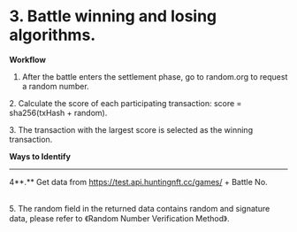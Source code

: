 # 3. Battle winning and losing algorithms.

**Workflow**

1. After the battle enters the settlement phase, go to random.org to request a random number.

&#x20;2\. Calculate the score of each participating transaction: score = sha256(txHash + random).&#x20;



3\. The transaction with the largest score is selected as the winning transaction.



**Ways to Identify**

****

&#x20;4**.**  Get data from https://test.api.huntingnft.cc/games/ + Battle No.

\
&#x20;5\. The random field in the returned data contains random and signature data, please refer to 《Random Number Verification Method》.
